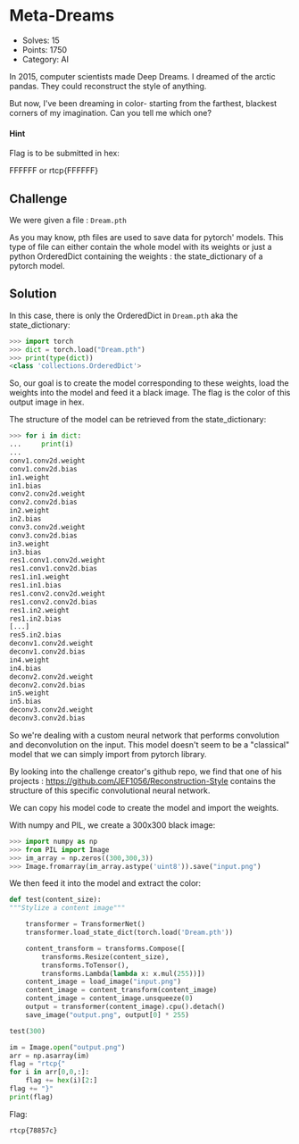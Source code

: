 # Meta-Dreams

* Solves: 15
* Points: 1750
* Category: AI

In 2015, computer scientists made Deep Dreams. I dreamed of the arctic pandas. They could reconstruct the style of anything.

But now, I've been dreaming in color- starting from the farthest, blackest corners of my imagination. Can you tell me which one?

#### Hint
Flag is to be submitted in hex:

FFFFFF or rtcp{FFFFFF}

## Challenge

We were given a file : `Dream.pth`

As you may know, pth files are used to save data for pytorch' models. This type of file can either contain the whole model with its weights or just a python OrderedDict containing the weights : the state_dictionary of a pytorch model.

## Solution

In this case, there is only the OrderedDict in `Dream.pth` aka the state_dictionary:
```python
>>> import torch
>>> dict = torch.load("Dream.pth")
>>> print(type(dict))
<class 'collections.OrderedDict'>
```

So, our goal is to create the model corresponding to these weights, load the weights into the model and feed it a black image. The flag is the color of this output image in hex.

The structure of the model can be retrieved from the state_dictionary:
```python
>>> for i in dict:
...     print(i)
...
conv1.conv2d.weight
conv1.conv2d.bias
in1.weight
in1.bias
conv2.conv2d.weight
conv2.conv2d.bias
in2.weight
in2.bias
conv3.conv2d.weight
conv3.conv2d.bias
in3.weight
in3.bias
res1.conv1.conv2d.weight
res1.conv1.conv2d.bias
res1.in1.weight
res1.in1.bias
res1.conv2.conv2d.weight
res1.conv2.conv2d.bias
res1.in2.weight
res1.in2.bias
[...]
res5.in2.bias
deconv1.conv2d.weight
deconv1.conv2d.bias
in4.weight
in4.bias
deconv2.conv2d.weight
deconv2.conv2d.bias
in5.weight
in5.bias
deconv3.conv2d.weight
deconv3.conv2d.bias
```

So we're dealing with a custom neural network that performs convolution and deconvolution on the input.
This model doesn't seem to be a "classical" model that we can simply import from pytorch library.

By looking into the challenge creator's github repo, we find that one of his projects : 
https://github.com/JEF1056/Reconstruction-Style contains the structure of this specific convolutional neural network.

We can copy his model code to create the model and import the weights.

With numpy and PIL, we create a 300x300 black image:
```python
>>> import numpy as np
>>> from PIL import Image
>>> im_array = np.zeros((300,300,3))
>>> Image.fromarray(im_array.astype('uint8')).save("input.png")
```

We then feed it into the model and extract the color:
```python
def test(content_size):
"""Stylize a content image"""

	transformer = TransformerNet()
    transformer.load_state_dict(torch.load('Dream.pth'))

    content_transform = transforms.Compose([
		transforms.Resize(content_size),
        transforms.ToTensor(),
        transforms.Lambda(lambda x: x.mul(255))])
    content_image = load_image("input.png")
    content_image = content_transform(content_image)
    content_image = content_image.unsqueeze(0)
    output = transformer(content_image).cpu().detach()
    save_image("output.png", output[0] * 255)

test(300)

im = Image.open("output.png")
arr = np.asarray(im)
flag = "rtcp{"
for i in arr[0,0,:]:
	flag += hex(i)[2:]
flag += "}"
print(flag)
```

Flag:
```
rtcp{78857c}
```
